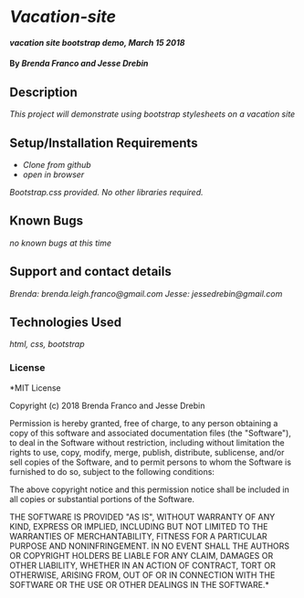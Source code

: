 # _Vacation-site_

#### _vacation site bootstrap demo, March 15 2018_

#### By _**Brenda Franco and Jesse Drebin**_

## Description

_This project will demonstrate using bootstrap stylesheets on a vacation site_

## Setup/Installation Requirements

* _Clone from github_
* _open in browser_


_Bootstrap.css provided. No other libraries required._

## Known Bugs

_no known bugs at this time_

## Support and contact details

_Brenda: brenda.leigh.franco@gmail.com_
_Jesse: jessedrebin@gmail.com_

## Technologies Used

_html, css, bootstrap_

### License

*MIT License

Copyright (c) 2018 Brenda Franco and Jesse Drebin

Permission is hereby granted, free of charge, to any person obtaining a copy
of this software and associated documentation files (the "Software"), to deal
in the Software without restriction, including without limitation the rights
to use, copy, modify, merge, publish, distribute, sublicense, and/or sell
copies of the Software, and to permit persons to whom the Software is
furnished to do so, subject to the following conditions:

The above copyright notice and this permission notice shall be included in all
copies or substantial portions of the Software.

THE SOFTWARE IS PROVIDED "AS IS", WITHOUT WARRANTY OF ANY KIND, EXPRESS OR
IMPLIED, INCLUDING BUT NOT LIMITED TO THE WARRANTIES OF MERCHANTABILITY,
FITNESS FOR A PARTICULAR PURPOSE AND NONINFRINGEMENT. IN NO EVENT SHALL THE
AUTHORS OR COPYRIGHT HOLDERS BE LIABLE FOR ANY CLAIM, DAMAGES OR OTHER
LIABILITY, WHETHER IN AN ACTION OF CONTRACT, TORT OR OTHERWISE, ARISING FROM,
OUT OF OR IN CONNECTION WITH THE SOFTWARE OR THE USE OR OTHER DEALINGS IN THE
SOFTWARE.*
